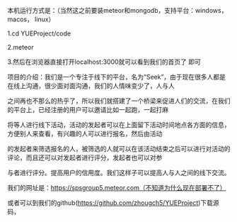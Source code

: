 本机运行方式是：（当然这之前要装meteor和mongodb，支持平台：windows， macos， linux）

1.cd YUEProject/code

2.meteor

3.然后在浏览器直接打开localhost:3000就可以看到我们的首页了
即可


项目的介绍：我们是一个专注于线下的平台，名为“Seek”，由于现在很多人都是在线上沟通，很少面对面沟通，我们的人情味变少了，人与人

之间再也不那么的热乎了，所以我们就搭建了一个桥梁来促进人们的交流，在我们的平台上，已经注册的用户可以邀请比如一起跑，一起打麻

将等人进行线下活动，活动的发起者可以在上面留下活动时间地点各方面的信息，方便别人来查看，有兴趣的人可以进行报名，然后由活动

的发起者来筛选报名的人，被筛选的人就可以在该活动结束之后可以进行对活动的评论，而且还可以对发起者进行评分，发起者也可以对参

与者进行评分。提高用户的信用度。我们这样子可以提高人与人之间的线下交流。


我们的网址是：https://spsgroup5.meteor.com（不知道为什么现在部署不了）

或者可以到我们的github(https://github.com/zhougch5/YUEProject)下载源码，
